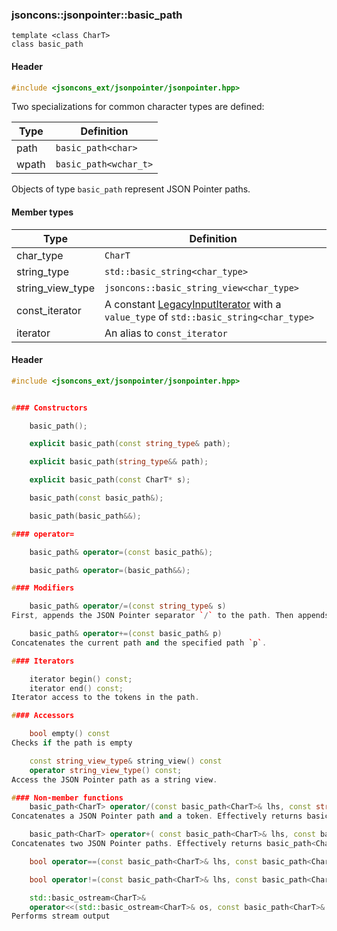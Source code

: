 ### jsoncons::jsonpointer::basic_path

```
template <class CharT>
class basic_path
```
#### Header
```c++
#include <jsoncons_ext/jsonpointer/jsonpointer.hpp>
```

Two specializations for common character types are defined:

Type      |Definition
----------|------------------------------
path      |`basic_path<char>`
wpath     |`basic_path<wchar_t>`

Objects of type `basic_path` represent JSON Pointer paths.

#### Member types
Type        |Definition
------------|------------------------------
char_type   | `CharT`
string_type | `std::basic_string<char_type>`
string_view_type | `jsoncons::basic_string_view<char_type>`
const_iterator | A constant [LegacyInputIterator](https://en.cppreference.com/w/cpp/named_req/InputIterator) with a `value_type` of `std::basic_string<char_type>`
iterator    | An alias to `const_iterator`

#### Header
```c++
#include <jsoncons_ext/jsonpointer/jsonpointer.hpp>


#### Constructors

    basic_path();

    explicit basic_path(const string_type& path);

    explicit basic_path(string_type&& path);

    explicit basic_path(const CharT* s);

    basic_path(const basic_path&);

    basic_path(basic_path&&);

#### operator=

    basic_path& operator=(const basic_path&);

    basic_path& operator=(basic_path&&);

#### Modifiers

    basic_path& operator/=(const string_type& s)
First, appends the JSON Pointer separator `/` to the path. Then appends the token s, escaping any `/` or `~` characters.

    basic_path& operator+=(const basic_path& p)
Concatenates the current path and the specified path `p`. 

#### Iterators

    iterator begin() const;
    iterator end() const;
Iterator access to the tokens in the path.

#### Accessors

    bool empty() const
Checks if the path is empty

    const string_view_type& string_view() const
    operator string_view_type() const;
Access the JSON Pointer path as a string view.

#### Non-member functions
    basic_path<CharT> operator/(const basic_path<CharT>& lhs, const string_type& rhs);
Concatenates a JSON Pointer path and a token. Effectively returns basic_path<CharT>(lhs) /= rhs.

    basic_path<CharT> operator+( const basic_path<CharT>& lhs, const basic_path<CharT>& rhs );
Concatenates two JSON Pointer paths. Effectively returns basic_path<CharT>(lhs) += rhs.

    bool operator==(const basic_path<CharT>& lhs, const basic_path<CharT>& rhs);

    bool operator!=(const basic_path<CharT>& lhs, const basic_path<CharT>& rhs);

    std::basic_ostream<CharT>&
    operator<<(std::basic_ostream<CharT>& os, const basic_path<CharT>& p);
Performs stream output


